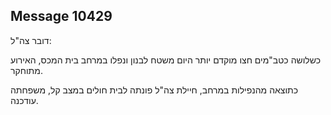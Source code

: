 ## Message 10429

דובר צה"ל:

כשלושה כטב"מים חצו מוקדם יותר היום משטח לבנון ונפלו במרחב בית המכס, האירוע מתוחקר.

כתוצאה מהנפילות במרחב, חיילת צה"ל פונתה לבית חולים במצב קל, משפחתה עודכנה.

